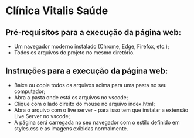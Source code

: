 # Clínica Vitalis Saúde
## Pré-requisitos para a execução da página web:
- Um navegador moderno instalado (Chrome, Edge, Firefox, etc.);
- Todos os arquivos do projeto no mesmo diretório.
## Instruções para a execução da página web:
- Baixe ou copie todos os arquivos acima para uma pasta no seu computador;
- Abra a pasta onde está os arquivos no vscode;
- Clique com o lado direito do mouse no arquivo index.html;
- Abra o arquivo com o live server - para isso tem que instalar a extensão Live Server no vscode;
- A página será carregada no seu navegador com o estilo definido em styles.css e as imagens exibidas normalmente. 
